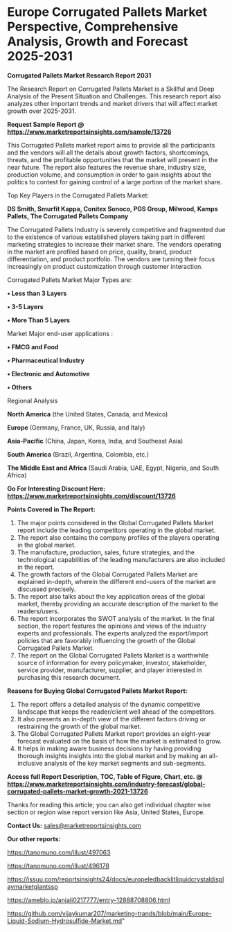 # Europe Corrugated Pallets Market Perspective, Comprehensive Analysis, Growth and Forecast 2025-2031

<strong>Corrugated Pallets Market Research Report 2031</strong>

The Research Report on Corrugated Pallets Market is a Skillful and Deep Analysis of the Present Situation and Challenges. This research report also analyzes other important trends and market drivers that will affect market growth over 2025-2031.

<strong>Request Sample Report @ <a href=https://www.marketreportsinsights.com/sample/13726>https://www.marketreportsinsights.com/sample/13726</a></strong>

This Corrugated Pallets market report aims to provide all the participants and the vendors will all the details about growth factors, shortcomings, threats, and the profitable opportunities that the market will present in the near future. The report also features the revenue share, industry size, production volume, and consumption in order to gain insights about the politics to contest for gaining control of a large portion of the market share.

Top Key Players in the Corrugated Pallets Market:

<strong>DS Smith, Smurfit Kappa, Conitex Sonoco, PGS Group, Milwood, Kamps Pallets, The Corrugated Pallets Company</strong>

The Corrugated Pallets Industry is severely competitive and fragmented due to the existence of various established players taking part in different marketing strategies to increase their market share. The vendors operating in the market are profiled based on price, quality, brand, product differentiation, and product portfolio. The vendors are turning their focus increasingly on product customization through customer interaction.

Corrugated Pallets Market Major Types are:

<strong>• Less than 3 Layers

• 3-5 Layers

• More Than 5 Layers</strong>

Market Major end-user applications :

<strong>• FMCG and Food

• Pharmaceutical Industry

• Electronic and Automotive

• Others</strong>

Regional Analysis

</u><strong><b>North America</b></strong> (the United States, Canada, and Mexico)

<strong><b>Europe </b></strong>(Germany, France, UK, Russia, and Italy)

<strong><b>Asia-Pacific</b></strong> (China, Japan, Korea, India, and Southeast Asia)

<strong><b>South America</b></strong> (Brazil, Argentina, Colombia, etc.)

<strong><b>The Middle East and Africa</b></strong> (Saudi Arabia, UAE, Egypt, Nigeria, and South Africa)

<strong>Go For Interesting Discount Here: <a href=https://www.marketreportsinsights.com/discount/13726>https://www.marketreportsinsights.com/discount/13726</a></strong>

<strong>Points Covered in The Report:</strong>
<ol>
  <li>The major points considered in the Global Corrugated Pallets Market report include the leading competitors operating in the global market.</li>
  <li>The report also contains the company profiles of the players operating in the global market.</li>
  <li>The manufacture, production, sales, future strategies, and the technological capabilities of the leading manufacturers are also included in the report.</li>
  <li>The growth factors of the Global Corrugated Pallets Market are explained in-depth, wherein the different end-users of the market are discussed precisely.</li>
  <li>The report also talks about the key application areas of the global market, thereby providing an accurate description of the market to the readers/users.</li>
  <li>The report incorporates the SWOT analysis of the market. In the final section, the report features the opinions and views of the industry experts and professionals. The experts analyzed the export/import policies that are favorably influencing the growth of the Global Corrugated Pallets Market.</li>
  <li>The report on the Global Corrugated Pallets Market is a worthwhile source of information for every policymaker, investor, stakeholder, service provider, manufacturer, supplier, and player interested in purchasing this research document.</li>
</ol>
<strong>Reasons for Buying Global Corrugated Pallets Market Report:</strong>

<ol>
  <li>The report offers a detailed analysis of the dynamic competitive landscape that keeps the reader/client well ahead of the competitors.</li>
  <li>It also presents an in-depth view of the different factors driving or restraining the growth of the global market.</li>
  <li>The Global Corrugated Pallets Market report provides an eight-year forecast evaluated on the basis of how the market is estimated to grow.</li>
  <li>It helps in making aware business decisions by having providing thorough insights insights into the global market and by making an all-inclusive analysis of the key market segments and sub-segments.</li>
</ol>
<strong>Access full Report Description, TOC, Table of Figure, Chart, etc. @ <a href=https://www.marketreportsinsights.com/industry-forecast/global-corrugated-pallets-market-growth-2021-13726>https://www.marketreportsinsights.com/industry-forecast/global-corrugated-pallets-market-growth-2021-13726</a></strong>


Thanks for reading this article; you can also get individual chapter wise section or region wise report version like Asia, United States, Europe.

<strong>Contact Us:</strong>
sales@marketreportsinsights.com

<strong>Our other reports:</strong>

<a href=https://tanomuno.com/illust/497063>https://tanomuno.com/illust/497063</a>

<a href=https://tanomuno.com/illust/496178>https://tanomuno.com/illust/496178</a>

<a href=https://issuu.com/reportsinsights24/docs/europeledbacklitliquidcrystaldisplaymarketgiantssp>https://issuu.com/reportsinsights24/docs/europeledbacklitliquidcrystaldisplaymarketgiantssp</a>

<a href=https://ameblo.jp/anjali0217777/entry-12888708806.html>https://ameblo.jp/anjali0217777/entry-12888708806.html</a>

<a href=https://github.com/vijaykumar207/marketing-trands/blob/main/Europe-Liquid-Sodium-Hydrosulfide-Market.md>https://github.com/vijaykumar207/marketing-trands/blob/main/Europe-Liquid-Sodium-Hydrosulfide-Market.md</a>"

